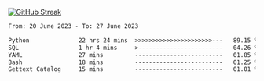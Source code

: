 [![GitHub Streak](https://streak-stats.demolab.com?user=renren-017&theme=sea&hide_border=true&background=DD272700)](https://git.io/streak-stats)

<!--START_SECTION:waka-->

```txt
From: 20 June 2023 - To: 27 June 2023

Python              22 hrs 24 mins  >>>>>>>>>>>>>>>>>>>>>>---   89.15 %
SQL                 1 hr 4 mins     >------------------------   04.26 %
YAML                27 mins         -------------------------   01.85 %
Bash                18 mins         -------------------------   01.25 %
Gettext Catalog     15 mins         -------------------------   01.01 %
```

<!--END_SECTION:waka-->
